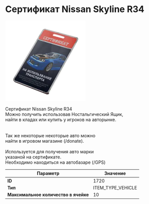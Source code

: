 # Сертификат Nissan Skyline R34

![Item Image](../img/1720.webp?raw=true)

Сертификат Nissan Skyline R34<br>Можно получить использовав Ностальгический Ящик,<br>найти в кладах или купить у игроков на авторынке.<br><br><br>Так же некоторые некоторые авто можно<br>найти в игровом магазине (/donate).<br><br>Используется для получения авто марки <br>указаной на сертификате.<br>Необходимо находиться на автобазаре (/GPS)


| Параметр | Значение |
|----------|----------|
| **ID** | 1720 |
| **Тип** | ITEM_TYPE_VEHICLE |
| **Максимальное количество в ячейке** | 10 |

